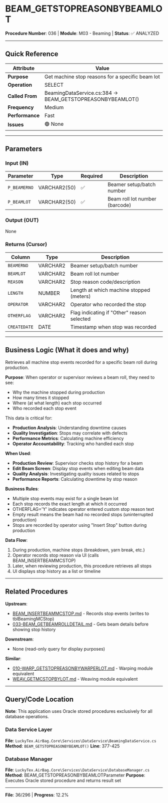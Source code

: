 # BEAM_GETSTOPREASONBYBEAMLOT

**Procedure Number**: 036 | **Module**: M03 - Beaming | **Status**: ✅ ANALYZED

---

## Quick Reference

| Attribute | Value |
|-----------|-------|
| **Purpose** | Get machine stop reasons for a specific beam lot |
| **Operation** | SELECT |
| **Called From** | BeamingDataService.cs:384 → BEAM_GETSTOPREASONBYBEAMLOT() |
| **Frequency** | Medium |
| **Performance** | Fast |
| **Issues** | 🟢 None |

---

## Parameters

### Input (IN)

| Parameter | Type | Required | Description |
|-----------|------|----------|-------------|
| `P_BEAMERNO` | VARCHAR2(50) | ✅ | Beamer setup/batch number |
| `P_BEAMLOT` | VARCHAR2(50) | ✅ | Beam roll lot number (barcode) |

### Output (OUT)

None

### Returns (Cursor)

| Column | Type | Description |
|--------|------|-------------|
| `BEAMERNO` | VARCHAR2 | Beamer setup/batch number |
| `BEAMLOT` | VARCHAR2 | Beam roll lot number |
| `REASON` | VARCHAR2 | Stop reason code/description |
| `LENGTH` | NUMBER | Length at which machine stopped (meters) |
| `OPERATOR` | VARCHAR2 | Operator who recorded the stop |
| `OTHERFLAG` | VARCHAR2 | Flag indicating if "Other" reason selected |
| `CREATEDATE` | DATE | Timestamp when stop was recorded |

---

## Business Logic (What it does and why)

Retrieves all machine stop events recorded for a specific beam roll during production.

**Purpose**: When operator or supervisor reviews a beam roll, they need to see:
- Why the machine stopped during production
- How many times it stopped
- Where (at what length) each stop occurred
- Who recorded each stop event

This data is critical for:
- **Production Analysis**: Understanding downtime causes
- **Quality Investigation**: Stops may correlate with defects
- **Performance Metrics**: Calculating machine efficiency
- **Operator Accountability**: Tracking who handled each stop

**When Used**:
- **Production Review**: Supervisor checks stop history for a beam
- **Edit Beam Screen**: Display stop events when editing beam data
- **Quality Analysis**: Investigating quality issues related to stops
- **Performance Reports**: Calculating downtime by stop reason

**Business Rules**:
- Multiple stop events may exist for a single beam lot
- Each stop records the exact length at which it occurred
- OTHERFLAG='Y' indicates operator entered custom stop reason text
- Empty result means the beam had no recorded stops (uninterrupted production)
- Stops are recorded by operator using "Insert Stop" button during production

**Data Flow**:
1. During production, machine stops (breakdown, yarn break, etc.)
2. Operator records stop reason via UI (calls BEAM_INSERTBEAMMCSTOP)
3. Later, when reviewing production, this procedure retrieves all stops
4. UI displays stop history as a list or timeline

---

## Related Procedures

**Upstream**:
- [BEAM_INSERTBEAMMCSTOP.md](./BEAM_INSERTBEAMMCSTOP.md) - Records stop events (writes to tblBeamingMCStop)
- [033-BEAM_GETBEAMROLLDETAIL.md](./033-BEAM_GETBEAMROLLDETAIL.md) - Gets beam details before showing stop history

**Downstream**:
- None (read-only query for display purposes)

**Similar**:
- [010-WARP_GETSTOPREASONBYWARPERLOT.md](../02_Warping/010-WARP_GETSTOPREASONBYWARPERLOT.md) - Warping module equivalent
- [WEAV_GETMCSTOPBYLOT.md](../05_Weaving/WEAV_GETMCSTOPBYLOT.md) - Weaving module equivalent

---

## Query/Code Location

**Note**: This application uses Oracle stored procedures exclusively for all database operations.

### Data Service Layer
**File**: `LuckyTex.AirBag.Core\Services\DataService\BeamingDataService.cs`
**Method**: `BEAM_GETSTOPREASONBYBEAMLOT()`
**Line**: 377-425

### Database Manager
**File**: `LuckyTex.AirBag.Core\Services\DataService\DatabaseManager.cs`
**Method**: BEAM_GETSTOPREASONBYBEAMLOTParameter
**Purpose**: Executes Oracle stored procedure and returns result set

---

**File**: 36/296 | **Progress**: 12.2%
